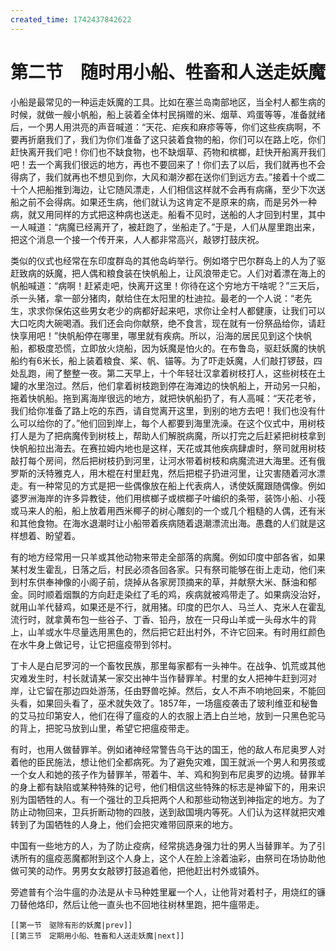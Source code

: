 ```yaml
---
created_time: 1742437842622
---
```

# 第二节　随时用小船、牲畜和人送走妖魔

小船是最常见的一种运走妖魔的工具。比如在塞兰岛南部地区，当全村人都生病的时候，就做一艘小帆船，船上装着全体村民捐赠的米、烟草、鸡蛋等等，准备就绪后，一个男人用洪亮的声音喊道：“天花、疟疾和麻疹等等，你们这些疾病啊，不要再折磨我们了，我们为你们准备了这只装着食物的船，你们可以在路上吃，你们赶快离开我们吧！你们也不缺食物，也不缺烟草、药物和槟榔，赶快开船离开我们吧！去一个离我们很远的地方，再也不要回来了！你们去了以后，我们就再也不会得病了，我们就再也不想见到你，大风和潮汐都在送你们到远方去。”接着十个或二十个人把船推到海边，让它随风漂走，人们相信这样就不会再有病痛，至少下次送船之前不会得病。如果还生病，他们就认为这肯定不是原来的病，而是另外一种病，就又用同样的方式把这种病也送走。船看不见时，送船的人才回到村里，其中一人喊道：“病魔已经离开了，被赶跑了，坐船走了。”于是，人们从屋里跑出来，把这个消息一个接一个传开来，人人都非常高兴，敲锣打鼓庆祝。

类似的仪式也经常在东印度群岛的其他岛屿举行。例如塔宁巴尔群岛上的人为了驱赶致病的妖魔，把人偶和粮食装在快帆船上，让风浪带走它。人们对着漂在海上的帆船喊道：“病啊！赶紧走吧，快离开这里！你待在这个穷地方干啥呢？”三天后，杀一头猪，拿一部分猪肉，献给住在太阳里的杜迪拉。最老的一个人说：“老先生，求求你保佑这些男女老少的病都好起来吧，求你让全村人都健康，让我们可以大口吃肉大碗喝酒。我们还会向你献祭，绝不食言，现在就有一份祭品给你，请赶快享用吧！”快帆船停在哪里，哪里就有疾病。所以，沿海的居民见到这个快帆船，都极度恐慌，立即放火烧船，因为妖魔是怕火的。在布鲁岛，驱赶妖魔的快帆船约有6米长，船上装着粮食、桨、帆、锚等。为了吓走妖魔，人们敲打锣鼓，四处乱跑，闹了整整一夜。第二天早上，十个年轻壮汉拿着树枝打人，这些树枝在土罐的水里泡过。然后，他们拿着树枝跑到停在海滩边的快帆船上，开动另一只船，拖着快帆船。拖到离海岸很远的地方，就把快帆船扔了，有人高喊：“天花老爷，我们给你准备了路上吃的东西，请自觉离开这里，到别的地方去吧！我们也没有什么可以给你的了。”他们回到岸上，每个人都要到海里洗澡。在这个仪式中，用树枝打人是为了把病魔传到树枝上，帮助人们解脱病魔，所以打完之后赶紧把树枝拿到快帆船拉出海去。在赛拉姆内地也是这样，天花或其他疾病肆虐时，祭司就用树枝敲打每个房间，然后把树枝扔到河里，让河水带着树枝和病魔流进大海里。还有俄罗斯的沃特雅克人，用木棍在村里赶鬼，然后把棍子扔进河里，让灾害随着河水漂走。有一种常见的方式是把一些偶像放在船上代表病人，诱使妖魔跟随偶像。例如婆罗洲海岸的许多异教徒，他们用槟榔子或槟榔子叶编织的条带，装饰小船、小筏或马来人的船，船上放着用西米椰子的树心雕刻的一个或几个粗糙的人偶，还有米和其他食物。在海水退潮时让小船带着疾病随着退潮漂流出海。愚蠢的人们就是这样想着、盼望着。

有的地方经常用一只羊或其他动物来带走全部落的病魔。例如印度中部各省，如果某村发生霍乱，日落之后，村民必须各回各家。只有祭司能够在街上走动，他们来到村东供奉神像的小阁子前，烧掉从各家房顶摘来的草，并献祭大米、酥油和郁金。同时顺着烟飘的方向赶走染红了毛的鸡，疾病就被鸡带走了。如果病没治好，就用山羊代替鸡，如果还是不行，就用猪。印度的巴尔人、马兰人、克米人在霍乱流行时，就拿黄布包一些谷子、丁香、铅丹，放在一只母山羊或一头母水牛的背上，山羊或水牛尽量选用黑色的，然后把它赶出村外，不许它回来。有时用红颜色在水牛身上做记号，让它把瘟疫带到邻村。

丁卡人是白尼罗河的一个畜牧民族，那里每家都有一头神牛。在战争、饥荒或其他灾难发生时，村长就请某一家交出神牛当作替罪羊。村里的女人把神牛赶到河对岸，让它留在那边四处游荡，任由野兽吃掉。然后，女人不声不响地回来，不能回头看，如果回头看了，巫术就失效了。1857年，一场瘟疫袭击了玻利维亚和秘鲁的艾马拉印第安人，他们在得了瘟疫的人的衣服上洒上白兰地，放到一只黑色驼马的背上，把驼马放到山里，希望它把瘟疫带走。

有时，也用人做替罪羊。例如诸神经常警告乌干达的国王，他的敌人布尼奥罗人对着他的臣民施法，想让他们全都病死。为了避免灾难，国王就派一个男人和男孩或一个女人和她的孩子作为替罪羊，带着牛、羊、鸡和狗到布尼奥罗的边境。替罪羊的身上都有缺陷或某种特殊的记号，他们相信这些特殊的标志是神留下的，用来识别为国牺牲的人。有一个强壮的卫兵把两个人和那些动物送到神指定的地方。为了防止动物回来，卫兵折断动物的四肢，送到敌国境内等死。人们认为这样就把灾难转到了为国牺牲的人身上，他们会把灾难带回原来的地方。

中国有一些地方的人，为了防止疫病，经常挑选身强力壮的男人当替罪羊。为了引诱所有的瘟疫恶魔都附到这个人身上，这个人在脸上涂着油彩，由祭司在场协助他做可笑的动作。男男女女敲锣打鼓追着他，把他赶出村外或镇外。

旁遮普有个治牛瘟的办法是从卡马种姓里雇一个人，让他背对着村子，用烧红的镰刀替他烙印，然后让他一直头也不回地往树林里跑，把牛瘟带走。

```booknav
[[第一节　驱除有形的妖魔|prev]]
[[第三节　定期用小船、牲畜和人送走妖魔|next]]
```